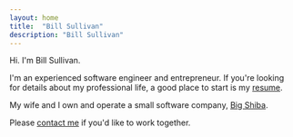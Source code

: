 ```yaml
---
layout: home
title:  "Bill Sullivan"
description: "Bill Sullivan"
---
```


Hi. I'm Bill Sullivan.

I'm an experienced software engineer and entrepreneur. If you're looking for details about my professional life, a good place to start is my [resume](/WilliamSullivanResume.pdf).

My wife and I own and operate a small software company, [Big Shiba](https://bigshiba.com/).

Please [contact me](https://docs.google.com/forms/d/e/1FAIpQLSeoLXbX5qbq_-bsM8WCIzIPD52vm1MCMmIkyZq0wDAy4XRmcg/viewform) if you'd like to work together.
